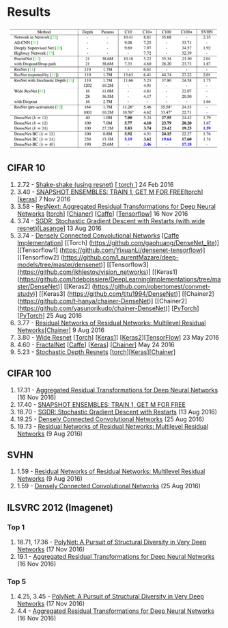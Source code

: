 # Results

![Comparisions from Densenet](/densenet.png)


## CIFAR 10
1. 2.72 - [Shake-shake (using resnet)](https://openreview.net/forum?id=HkO-PCmYl&noteId=HkO-PCmYl) [[ torch ](https://github.com/xgastaldi/shake-shake)] 24 Feb 2016
2. 3.40 - [SNAPSHOT ENSEMBLES: TRAIN 1, GET M FOR FREE](https://openreview.net/pdf?id=BJYwwY9ll)[[torch](https://github.com/gaohuang/SnapshotEnsemble)] [[keras](https://github.com/titu1994/Snapshot-Ensembles)] 7 Nov 2016
3. 3.58 - [ResNext: Aggregated Residual Transformations for Deep Neural Networks](https://arxiv.org/abs/1611.05725) [[torch](https://github.com/facebookresearch/ResNeXt)] [[Chianer](https://github.com/nutszebra/resnext)] [[Caffe](https://github.com/terrychenism/ResNeXt)] [[Tensorflow](https://github.com/wenxinxu/ResNeXt-in-tensorflow)] 16 Nov 2016
4. 3.74 - [SGDR: Stochastic Gradient Descent with Restarts (with wide resnet)](https://arxiv.org/abs/1608.03983)[[Lasange](https://github.com/loshchil/SGDR)] 13 Aug 2016
5. 3.74 - [Densely Connected Convolutional Networks](http://arxiv.org/abs/1608.06993)  [[Caffe Implementation](https://github.com/liuzhuang13/DenseNetCaffe)] [[Torch] (https://github.com/gaohuang/DenseNet_lite)]  [[Tensorflow1] (https://github.com/YixuanLi/densenet-tensorflow)] [[Tensorflow2] (https://github.com/LaurentMazare/deep-models/tree/master/densenet)] [[Tensorflow3] (https://github.com/ikhlestov/vision_networks)] [[Keras1] (https://github.com/tdeboissiere/DeepLearningImplementations/tree/master/DenseNet)] [[Keras2] (https://github.com/robertomest/convnet-study)] [[Keras3] (https://github.com/titu1994/DenseNet)] [[Chainer2] (https://github.com/t-hanya/chainer-DenseNet)] [[Chainer2] (https://github.com/yasunorikudo/chainer-DenseNet)]  [[PyTorch](https://github.com/andreasveit/densenet-pytorch)] [[PyTorch](https://github.com/bamos/densenet.pytorch)] 25 Aug 2016
6. 3.77 - [Residual Networks of Residual Networks: Multilevel Residual Networks](https://arxiv.org/abs/1608.02908)[[Chainer](https://github.com/nutszebra/residual_networks_of_residual_networks)] 9 Aug 2016
7. 3.80 - [Wide Resnet](http://arxiv.org/abs/1605.07146) [[Torch](https://github.com/szagoruyko/wide-residual-networks)] [[Keras1](https://github.com/asmith26/wide_resnets_keras)] [[Keras2](https://github.com/titu1994/Wide-Residual-Networks)][[TensorFlow](https://github.com/ritchieng/wideresnet-tensorlayer)] 23 May 2016
8. 4.60 - [FractalNet](http://people.cs.uchicago.edu/~larsson/fractalnet/) [[Caffe](https://github.com/gustavla/fractalnet)] [[Keras](https://github.com/snf/keras-fractalnet)] [[Chainer](https://github.com/nutszebra/fractal_net)] May 24 2016
9. 5.23 - [Stochastic Depth Resnets](https://arxiv.org/abs/1603.09382) [[torch](https://github.com/yueatsprograms/Stochastic_Depth)][[Keras](https://github.com/dblN/stochastic_depth_keras)][[Chainer](https://github.com/yasunorikudo/chainer-ResDrop)]


## CIFAR 100
1. 17.31 - [Aggregated Residual Transformations for Deep Neural Networks](https://arxiv.org/abs/1611.05725) (16 Nov 2016)
2. 17.40 - [SNAPSHOT ENSEMBLES: TRAIN 1, GET M FOR FREE]()
3. 18.70 - [SGDR: Stochastic Gradient Descent with Restarts](https://arxiv.org/abs/1608.03983) (13 Aug 2016)
4. 19.25 - [Densely Connected Convolutional Networks](http://arxiv.org/abs/1608.06993) (25 Aug 2016)
5. 19.73 - [Residual Networks of Residual Networks: Multilevel Residual Networks](https://arxiv.org/abs/1608.02908) (9 Aug 2016)


## SVHN
1. 1.59 - [Residual Networks of Residual Networks: Multilevel Residual Networks](https://arxiv.org/abs/1608.02908) (9 Aug 2016)
1. 1.59 - [Densely Connected Convolutional Networks](http://arxiv.org/abs/1608.06993) (25 Aug 2016)


## ILSVRC 2012 (Imagenet)

### Top 1
1. 18.71, 17.36 - [PolyNet: A Pursuit of Structural Diversity in Very Deep Networks](https://arxiv.org/abs/1611.05725) (17 Nov 2016)
2. 19.1 - [Aggregated Residual Transformations for Deep Neural Networks](https://arxiv.org/abs/1611.05725) (16 Nov 2016)

### Top 5
1. 4.25, 3.45 - [PolyNet: A Pursuit of Structural Diversity in Very Deep Networks](https://arxiv.org/abs/1611.05725) (17 Nov 2016)
2. 4.4 - [Aggregated Residual Transformations for Deep Neural Networks](https://arxiv.org/abs/1611.05725) (16 Nov 2016)

